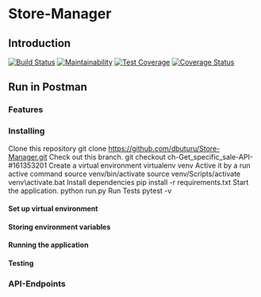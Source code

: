 # Store-Manager

## Introduction

[![Build Status](https://travis-ci.org/dbuturu/Store-Manager.svg?branch=Develop)](https://travis-ci.org/dbuturu/Store-Manager)
[![Maintainability](https://api.codeclimate.com/v1/badges/aeea17bd89a8c2235747/maintainability)](https://codeclimate.com/github/dbuturu/Store-Manager/maintainability)
[![Test Coverage](https://api.codeclimate.com/v1/badges/aeea17bd89a8c2235747/test_coverage)](https://codeclimate.com/github/dbuturu/Store-Manager/test_coverage)
[![Coverage Status](https://coveralls.io/repos/github/dbuturu/Store-Manager/badge.svg?branch=Develop)](https://coveralls.io/github/dbuturu/Store-Manager?branch=Develop)

## Run in Postman



### Features



### Installing
Clone this repository
git clone https://github.com/dbuturu/Store-Manager.git
Check out this branch.
git checkout ch-Get_specific_sale-API-#161353201
Create a virtual environment
virtualenv venv
Active it by a run active command
source venv/bin/activate
source venv/Scripts/activate
venv\activate.bat
Install dependencies
pip install -r requirements.txt
Start the application.
python run.py
Run Tests
pytest -v
#### Set up virtual environment

#### Storing environment variables 

#### Running the application

#### Testing

### API-Endpoints
